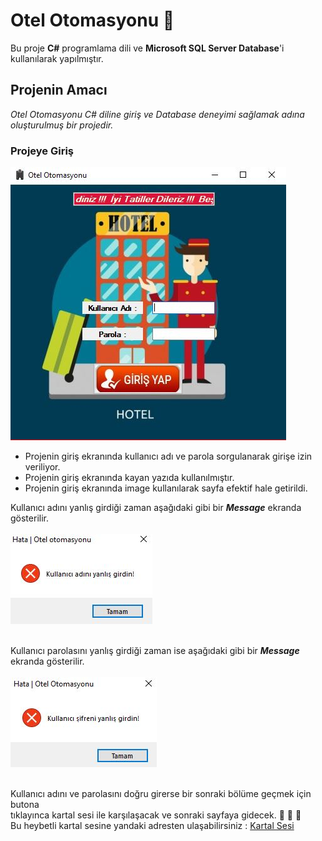 # Otel Otomasyonu 🏨

Bu proje **C#** programlama dili ve **Microsoft SQL Server Database**'i kullanılarak yapılmıştır. <br/>

## Projenin Amacı <br/>
*Otel Otomasyonu C# diline giriş ve Database deneyimi sağlamak adına oluşturulmuş bir projedir.*<br/>

### Projeye Giriş <br/>

![Home](https://github.com/halilozel1903/OtelOtomasyonu/blob/master/home.JPG?raw=true) <br/>

- Projenin giriş ekranında kullanıcı adı ve parola sorgulanarak girişe izin veriliyor.<br/>
- Projenin giriş ekranında kayan yazıda kullanılmıştır.<br/>
- Projenin giriş ekranında image kullanılarak sayfa efektif hale getirildi.<br/>

Kullanıcı adını yanlış girdiği zaman aşağıdaki gibi bir ***Message*** ekranda gösterilir.<br/><br/>
![Uyarı](https://github.com/halilozel1903/OtelOtomasyonu/blob/master/uyari2.JPG?raw=true) <br/> <br/>

Kullanıcı parolasını yanlış girdiği zaman ise aşağıdaki gibi bir ***Message*** ekranda gösterilir.<br/><br/>
![Uyarı](https://github.com/halilozel1903/OtelOtomasyonu/blob/master/uyari.JPG?raw=true) <br/> <br/>

Kullanıcı adını ve parolasını doğru girerse bir sonraki bölüme geçmek için butona <br/>
tıklayınca kartal sesi ile karşılaşacak ve sonraki sayfaya gidecek. :eagle: :eagle: :eagle: <br/>
Bu heybetli kartal sesine yandaki adresten ulaşabilirsiniz :  [Kartal Sesi](https://www.kartalyuvasi.com.tr/CMSFiles/Image/kartalsesi.mp3)



